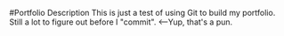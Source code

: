 #Portfolio Description
This is just a test of using Git to build my portfolio. Still a lot to figure out before I "commit". <--Yup, that's a pun.
